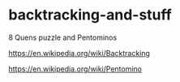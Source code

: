 # backtracking-and-stuff
8 Quens puzzle and Pentominos

https://en.wikipedia.org/wiki/Backtracking

https://en.wikipedia.org/wiki/Pentomino
